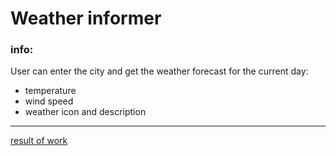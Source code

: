 # Weather informer
### info:
User can enter the city and get the weather forecast for the current day:
*  temperature
*  wind speed
*  weather icon and description

---
[result of work](https://voloshin-sergei.github.io/Weather-API/)